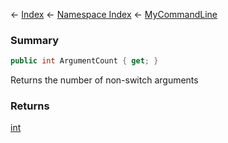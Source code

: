 ← [Index](Api-Index) ← [Namespace Index](Namespace-Index) ← [MyCommandLine](VRage.Game.ModAPI.Ingame.Utilities.MyCommandLine)

### Summary

```csharp
public int ArgumentCount { get; }
```

Returns the number of non-switch arguments

### Returns

[int](https://docs.microsoft.com/en-us/dotnet/api/system.int32?view=netframework-4.6)

